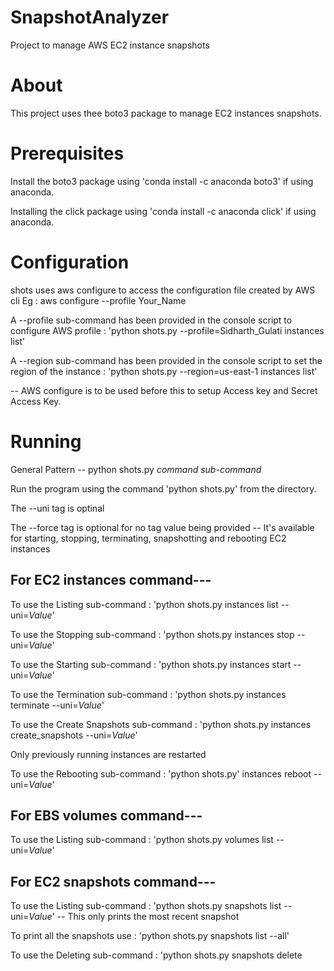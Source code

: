 # SnapshotAnalyzer
Project to manage AWS EC2 instance snapshots

# About

This project uses thee boto3 package to manage EC2 instances snapshots.

# Prerequisites

Install the boto3 package using  'conda install -c anaconda boto3' if using anaconda.

Installing the click package using 'conda install -c anaconda click' if using anaconda.

# Configuration

shots uses aws configure to access the configuration file created by AWS cli
Eg : aws configure --profile Your_Name

A --profile sub-command has been provided in the console script to configure AWS profile : 'python shots.py --profile=Sidharth_Gulati instances list'

A --region sub-command has been provided in the console script to set the region of the instance : 'python shots.py --region=us-east-1 instances list'

-- AWS configure is to be used before this to setup Access key and Secret Access Key.

# Running

General Pattern -- python shots.py *command* *sub-command*

Run the program using the command 'python shots.py' from the directory.

The --uni tag is optinal

The --force tag is optional for no tag value being provided -- It's available for starting, stopping, terminating, snapshotting and rebooting EC2 instances

## For EC2 instances command--- 

To use the Listing sub-command : 'python shots.py instances list --uni=*Value*'

To use the Stopping sub-command : 'python shots.py instances stop --uni=*Value*'

To use the Starting sub-command : 'python shots.py instances start --uni=*Value*'

To use the Termination sub-command : 'python shots.py instances terminate --uni=*Value*'

To use the Create Snapshots sub-command : 'python shots.py instances create_snapshots --uni=*Value*'

Only previously running instances are restarted

To use the Rebooting sub-command : 'python shots.py' instances reboot --uni=*Value*'

## For EBS volumes command---

To use the Listing sub-command : 'python shots.py volumes list --uni=*Value*'

## For EC2 snapshots command---

To use the Listing sub-command : 'python shots.py snapshots list --uni=*Value*' -- This only prints the most recent snapshot

To print all the snapshots use : 'python shots.py snapshots list --all'

To use the Deleting sub-command : 'python shots.py snapshots delete


